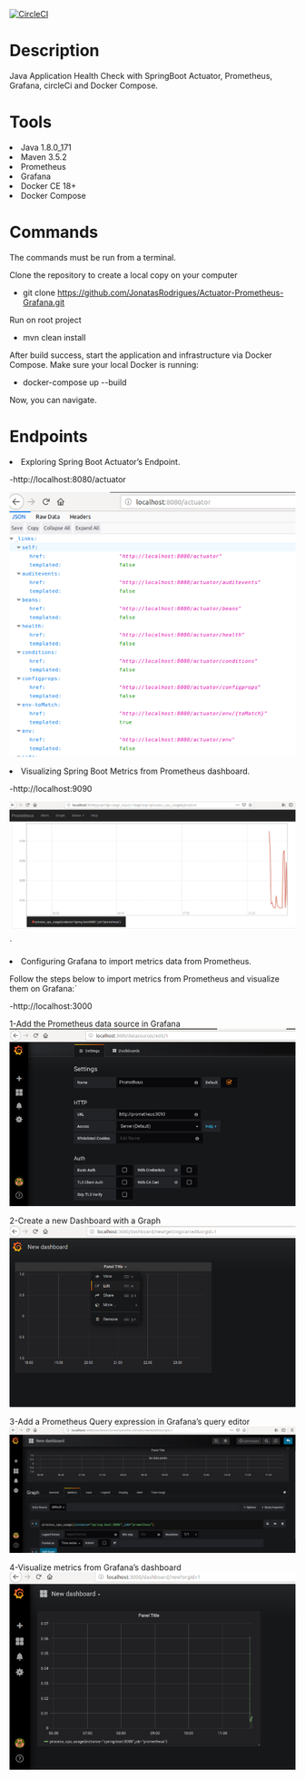 [![CircleCI](https://circleci.com/gh/JonatasRodrigues/Actuator-Prometheus-Grafana.svg?style=svg)](https://circleci.com/gh/JonatasRodrigues/Actuator-Prometheus-Grafana)


# Description

Java Application Health Check with SpringBoot Actuator, Prometheus, Grafana, circleCi and Docker Compose.

# Tools

<li>Java 1.8.0_171</li>
<li>Maven 3.5.2</li>
<li>Prometheus</li>
<li>Grafana</li>
<li>Docker CE 18+</li>
<li>Docker Compose</li>

# Commands

The commands must be run from a terminal.

Clone the repository to create a local copy on your computer

- git clone https://github.com/JonatasRodrigues/Actuator-Prometheus-Grafana.git

Run on root project

- mvn clean install

After build success, start the application and infrastructure via Docker Compose. Make sure your local Docker is running:

- docker-compose up --build

Now, you can navigate.

# Endpoints

<li>Exploring Spring Boot Actuator’s Endpoint.</li>

 -http://localhost:8080/actuator 
 
 ![Alt text](assets/imagem1.png)
 
 <li>Visualizing Spring Boot Metrics from Prometheus dashboard.</li>

 -http://localhost:9090 
 
 ![Alt text](assets/imagem2.png)
 
`<li>Configuring Grafana to import metrics data from Prometheus.</li>

Follow the steps below to import metrics from Prometheus and visualize them on Grafana:`

 -http://localhost:3000
 
 1-Add the Prometheus data source in Grafana
 ![Alt text](assets/imagem5.png)
 
 2-Create a new Dashboard with a Graph
  ![Alt text](assets/imagem4.png)
 
 3-Add a Prometheus Query expression in Grafana’s query editor
  ![Alt text](assets/imagem6.png)
 
 4-Visualize metrics from Grafana’s dashboard
  ![Alt text](assets/imagem7.png)
 
